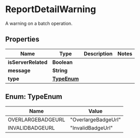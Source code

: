 

# ReportDetailWarning

A warning on a batch operation.

## Properties

| Name | Type | Description | Notes |
|------------ | ------------- | ------------- | -------------|
|**isServerRelated** | **Boolean** |  |  |
|**message** | **String** |  |  |
|**type** | [**TypeEnum**](#TypeEnum) |  |  |



## Enum: TypeEnum

| Name | Value |
|---- | -----|
| OVERLARGEBADGEURL | &quot;OverlargeBadgeUrl&quot; |
| INVALIDBADGEURL | &quot;InvalidBadgeUrl&quot; |



